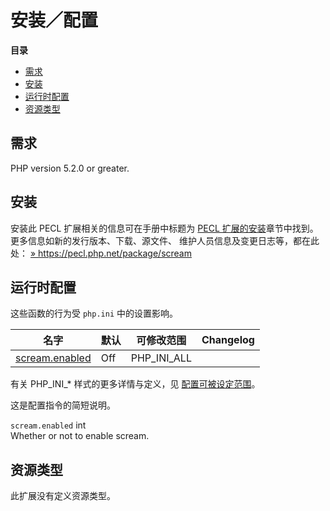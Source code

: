 安装／配置
==========

**目录**

-   [需求](/scream/setup.html#需求)
-   [安装](/scream/setup.html#安装)
-   [运行时配置](/scream/setup.html#运行时配置)
-   [资源类型](/scream/setup.html#资源类型)

需求
----

PHP version 5.2.0 or greater.

安装
----

安装此 PECL 扩展相关的信息可在手册中标题为
<a href="/install/pecl.html" class="link">PECL 扩展的安装</a>章节中找到。更多信息如新的发行版本、下载、源文件、
维护人员信息及变更日志等，都在此处：
<a href="https://pecl.php.net/package/scream" class="link external">» https://pecl.php.net/package/scream</a>

运行时配置
----------

这些函数的行为受 `php.ini` 中的设置影响。

| 名字                                                          | 默认 | 可修改范围    | Changelog |
|---------------------------------------------------------------|------|---------------|-----------|
| <a href="/scream/setup.html#" class="link">scream.enabled</a> | Off  | PHP\_INI\_ALL |           |

有关 PHP\_INI\_\* 样式的更多详情与定义，见
<a href="/configuration/changes/modes.html" class="xref">配置可被设定范围</a>。

这是配置指令的简短说明。

`scream.enabled` <span class="type">int</span>  
Whether or not to enable scream.

资源类型
--------

此扩展没有定义资源类型。
